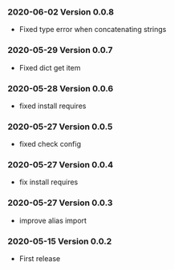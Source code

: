 ### 2020-06-02 Version 0.0.8
* Fixed type error when concatenating strings

### 2020-05-29 Version 0.0.7
* Fixed dict get item

### 2020-05-28 Version 0.0.6
* fixed install requires

### 2020-05-27 Version 0.0.5
* fixed check config

### 2020-05-27 Version 0.0.4
* fix install requires

### 2020-05-27 Version 0.0.3
* improve alias import

### 2020-05-15 Version 0.0.2
* First release